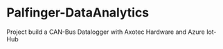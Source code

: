 # Palfinger-DataAnalytics
Project build a CAN-Bus Datalogger with Axotec Hardware and Azure Iot-Hub
